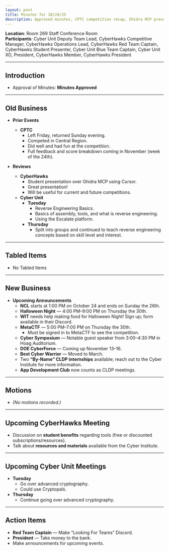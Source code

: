 ```yaml
---
layout: post
title: Minutes for 10/24/25
description: Approved minutes, CPTC competition recap, Ghidra MCP presentation, reverse engineering training, and announcements for upcoming competitions and events.
---
```


**Location**: Room 269 Staff Conference Room  
**Participants**: Cyber Unit Deputy Team Lead, CyberHawks Competitive Manager, CyberHawks Operations Lead, CyberHawks Red Team Captain, CyberHawks Student Presenter, Cyber Unit Blue Team Captain, Cyber Unit XO, President, CyberHawks Member, CyberHawks President  

---

## Introduction

- Approval of Minutes: **Minutes Approved**

---

## Old Business

- **Prior Events**  
  - **CPTC**  
    - Left Friday, returned Sunday evening.  
    - Competed in Central Region.  
    - Did well and had fun at the competition.  
    - Full feedback and score breakdown coming in November (week of the 24th).  

- **Reviews**  
  - **CyberHawks**  
    - Student presentation over Ghidra MCP using Cursor.  
    - Great presentation!  
    - Will be useful for current and future competitions.  
  - **Cyber Unit**  
    - **Tuesday**  
      - Reverse Engineering Basics.  
      - Basics of assembly, tools, and what is reverse engineering.  
      - Using the Escalate platform.  
    - **Thursday**  
      - Split into groups and continued to teach reverse engineering concepts based on skill level and interest.  

---

## Tabled Items

- No Tabled Items  

---

## New Business

- **Upcoming Announcements**  
  - **NCL** starts at 1:00 PM on October 24 and ends on Sunday the 26th.  
  - **Halloween Night** — 4:00 PM–9:00 PM on Thursday the 30th.  
  - **WIT** needs help making food for Halloween Night! Sign up; form available in their Discord.  
  - **MetaCTF** — 5:00 PM–7:00 PM on Thursday the 30th.  
    - Must be signed in to MetaCTF to see the competition.  
  - **Cyber Symposium** — Notable guest speaker from 3:00–4:30 PM in Hoag Auditorium.  
  - **DOE CyberForce** — Coming up November 13–16.  
  - **Best Cyber Warrior** — Moved to March.  
  - Two **“By-Name” CLDP internships** available; reach out to the Cyber Institute for more information.  
  - **App Development Club** now counts as CLDP meetings.  

---

## Motions

- *(No motions recorded.)*  

---

## Upcoming CyberHawks Meeting

- Discussion on **student benefits** regarding tools (free or discounted subscriptions/resources).  
- Talk about **resources and materials** available from the Cyber Institute.  

---

## Upcoming Cyber Unit Meetings

- **Tuesday**  
  - Go over advanced cryptography.  
  - Could use Cryptopals.  
- **Thursday**  
  - Continue going over advanced cryptography.  

---

## Action Items

- **Red Team Captain** — Make “Looking For Teams” Discord.  
- **President** — Take money to the bank.  
- Make announcements for upcoming events.  
